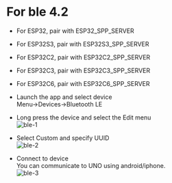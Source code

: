 # For ble 4.2

- For ESP32, pair with ESP32_SPP_SERVER   

- For ESP32S3, pair with ESP32S3_SPP_SERVER   

- For ESP32C2, pair with ESP32C2_SPP_SERVER   

- For ESP32C3, pair with ESP32C3_SPP_SERVER   

- For ESP32C6, pair with ESP32C6_SPP_SERVER   

- Launch the app and select device  
Menu->Devices->Bluetooth LE   

- Long press the device and select the Edit menu   
![ble-1](https://github.com/nopnop2002/esp-idf-uart2bt/assets/6020549/a7a6ced7-05ac-44b2-b809-905921939755)

- Select Custom and specify UUID   
![ble-2](https://user-images.githubusercontent.com/6020549/184459827-f62dc206-6bc2-41a7-9a88-74b9c84bbb89.JPG)

- Connect to device   
You can communicate to UNO using android/iphone.   
![ble-3](https://github.com/nopnop2002/esp-idf-uart2bt/assets/6020549/17395b8d-0d11-467e-ae3d-5ffaa785ffda)

